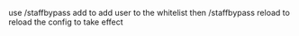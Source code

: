 use /staffbypass add <UUID> to add user to the whitelist 
then /staffbypass reload to reload the config to take effect 
